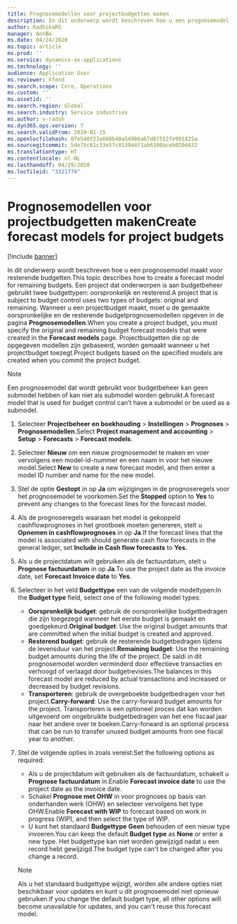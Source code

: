 ```yaml
---
title: Prognosemodellen voor projectbudgetten maken
description: In dit onderwerp wordt beschreven hoe u een prognosemodel maakt voor resterende budgetten.
author: RadhikaRS
manager: AnnBe
ms.date: 04/24/2020
ms.topic: article
ms.prod: ''
ms.service: dynamics-ax-applications
ms.technology: ''
audience: Application User
ms.reviewer: kfend
ms.search.scope: Core, Operations
ms.custom: ''
ms.assetid: ''
ms.search.region: Global
ms.search.industry: Service industries
ms.author: v-radsh
ms.dyn365.ops.version: 7
ms.search.validFrom: 2019-01-15
ms.openlocfilehash: 07e540f23a668b40a54906a67d87552fe991825a
ms.sourcegitcommit: 5de75c61c33e57c813944f1ab6100aceb020d432
ms.translationtype: HT
ms.contentlocale: nl-NL
ms.lasthandoff: 04/29/2020
ms.locfileid: "3321774"
---
```

# <a name="create-forecast-models-for-project-budgets"></a><span data-ttu-id="f5e41-103">Prognosemodellen voor projectbudgetten maken</span><span class="sxs-lookup"><span data-stu-id="f5e41-103">Create forecast models for project budgets</span></span> 

[!include [banner](../includes/banner.md)]

<span data-ttu-id="f5e41-104">In dit onderwerp wordt beschreven hoe u een prognosemodel maakt voor resterende budgetten.</span><span class="sxs-lookup"><span data-stu-id="f5e41-104">This topic describes how to create a forecast model for remaining budgets.</span></span> <span data-ttu-id="f5e41-105">Een project dat onderworpen is aan budgetbeheer gebruikt twee budgettypen: oorspronkelijk en resterend.</span><span class="sxs-lookup"><span data-stu-id="f5e41-105">A project that is subject to budget control uses two types of budgets: original and remaining.</span></span> <span data-ttu-id="f5e41-106">Wanneer u een projectbudget maakt, moet u de gemaakte oorspronkelijke en de resterende budgetprognosemodellen opgeven in de pagina **Prognosemodellen**.</span><span class="sxs-lookup"><span data-stu-id="f5e41-106">When you create a project budget, you must specify the original and remaining budget forecast models that were created in the **Forecast models** page.</span></span> <span data-ttu-id="f5e41-107">Projectbudgetten die op de opgegeven modellen zijn gebaseerd, worden gemaakt wanneer u het projectbudget toezegt.</span><span class="sxs-lookup"><span data-stu-id="f5e41-107">Project budgets based on the specified models are created when you commit the project budget.</span></span>

> [!NOTE]
> <span data-ttu-id="f5e41-108">Een prognosemodel dat wordt gebruikt voor budgetbeheer kan geen submodel hebben of kan niet als submodel worden gebruikt.</span><span class="sxs-lookup"><span data-stu-id="f5e41-108">A forecast model that is used for budget control can’t have a submodel or be used as a submodel.</span></span>

1. <span data-ttu-id="f5e41-109">Selecteer **Projectbeheer en boekhouding** > **Instellingen** > **Prognoses**  > **Prognosemodellen**.</span><span class="sxs-lookup"><span data-stu-id="f5e41-109">Select **Project management and accounting** > **Setup** > **Forecasts**  > **Forecast models**.</span></span>
2. <span data-ttu-id="f5e41-110">Selecteer **Nieuw** om een nieuw prognosemodel te maken en voer vervolgens een model-id-nummer en een naam in voor het nieuwe model.</span><span class="sxs-lookup"><span data-stu-id="f5e41-110">Select **New** to create a new forecast model, and then enter a model ID number and name for the new model.</span></span> 
3. <span data-ttu-id="f5e41-111">Stel de optie **Gestopt** in op **Ja** om wijzigingen in de prognoseregels voor het prognosemodel te voorkomen.</span><span class="sxs-lookup"><span data-stu-id="f5e41-111">Set the **Stopped** option to **Yes** to prevent any changes to the forecast lines for the forecast model.</span></span> 
4. <span data-ttu-id="f5e41-112">Als de prognoseregels waaraan het model is gekoppeld cashflowprognoses in het grootboek moeten genereren, stelt u **Opnemen in cashflowprognoses** in op **Ja**.</span><span class="sxs-lookup"><span data-stu-id="f5e41-112">If the forecast lines that the model is associated with should generate cash flow forecasts in the general ledger, set **Include in Cash flow forecasts** to **Yes.**</span></span> 
5. <span data-ttu-id="f5e41-113">Als u de projectdatum wilt gebruiken als de factuurdatum, stelt u **Prognose factuurdatum** in op **Ja**.</span><span class="sxs-lookup"><span data-stu-id="f5e41-113">To use the project date as the invoice date, set **Forecast Invoice date** to **Yes**.</span></span> 
6. <span data-ttu-id="f5e41-114">Selecteer in het veld **Budgettype** een van de volgende modeltypen:</span><span class="sxs-lookup"><span data-stu-id="f5e41-114">In the **Budget type** field, select one of the following model types:</span></span>

   - <span data-ttu-id="f5e41-115">**Oorspronkelijk budget**: gebruik de oorspronkelijke budgetbedragen die zijn toegezegd wanneer het eerste budget is gemaakt en goedgekeurd.</span><span class="sxs-lookup"><span data-stu-id="f5e41-115">**Original budget**: Use the original budget amounts that are committed when the initial budget is created and approved.</span></span>
   - <span data-ttu-id="f5e41-116">**Resterend budget**: gebruik de resterende budgetbedragen tijdens de levensduur van het project.</span><span class="sxs-lookup"><span data-stu-id="f5e41-116">**Remaining budget**: Use the remaining budget amounts during the life of the project.</span></span> <span data-ttu-id="f5e41-117">De saldi in dit prognosemodel worden verminderd door effectieve transacties en verhoogd of verlaagd door budgetrevisies.</span><span class="sxs-lookup"><span data-stu-id="f5e41-117">The balances in this forecast model are reduced by actual transactions and increased or decreased by budget revisions.</span></span>
   - <span data-ttu-id="f5e41-118">**Transporteren**: gebruik de overgeboekte budgetbedragen voor het project.</span><span class="sxs-lookup"><span data-stu-id="f5e41-118">**Carry-forward**: Use the carry-forward budget amounts for the project.</span></span> <span data-ttu-id="f5e41-119">Transporteren is een optioneel proces dat kan worden uitgevoerd om ongebruikte budgetbedragen van het ene fiscaal jaar naar het andere over te boeken.</span><span class="sxs-lookup"><span data-stu-id="f5e41-119">Carry-forward is an optional process that can be run to transfer unused budget amounts from one fiscal year to another.</span></span>

7. <span data-ttu-id="f5e41-120">Stel de volgende opties in zoals vereist:</span><span class="sxs-lookup"><span data-stu-id="f5e41-120">Set the following options as required:</span></span>

   - <span data-ttu-id="f5e41-121">Als u de projectdatum wilt gebruiken als de factuurdatum, schakelt u **Prognose factuurdatum** in.</span><span class="sxs-lookup"><span data-stu-id="f5e41-121">Enable **Forecast invoice date** to use the project date as the invoice date.</span></span>
   - <span data-ttu-id="f5e41-122">Schakel **Prognose met OHW** in voor prognoses op basis van onderhanden werk (OHW) en selecteer vervolgens het type OHW.</span><span class="sxs-lookup"><span data-stu-id="f5e41-122">Enable **Forecast with WIP** to forecast based on work in progress (WIP), and then select the type of WIP.</span></span> 
   - <span data-ttu-id="f5e41-123">U kunt het standaard **Budgettype** **Geen** behouden of een nieuw type invoeren.</span><span class="sxs-lookup"><span data-stu-id="f5e41-123">You can keep the default **Budget type** as **None** or enter a new type.</span></span> <span data-ttu-id="f5e41-124">Het budgettype kan niet worden gewijzigd nadat u een record hebt gewijzigd.</span><span class="sxs-lookup"><span data-stu-id="f5e41-124">The budget type can't be changed after you change a record.</span></span>     
    > [!NOTE]
    > <span data-ttu-id="f5e41-125">Als u het standaard budgettype wijzigt, worden alle andere opties niet beschikbaar voor updates en kunt u dit prognosemodel niet opnieuw gebruiken.</span><span class="sxs-lookup"><span data-stu-id="f5e41-125">If you change the default budget type, all other options will become unavailable for updates, and you can't reuse this forecast model.</span></span> 
   


 

